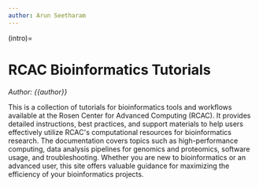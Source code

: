 ```yaml
---
author: Arun Seetharam
---
```


(intro)=

# RCAC Bioinformatics Tutorials
*Author: {{author}}*

This is a collection of tutorials for bioinformatics tools and workflows available at the Rosen Center for Advanced Computing (RCAC). It provides detailed instructions, best practices, and support materials to help users effectively utilize RCAC's computational resources for bioinformatics research. The documentation covers topics such as high-performance computing, data analysis pipelines for genomics and proteomics, software usage, and troubleshooting. Whether you are new to bioinformatics or an advanced user, this site offers valuable guidance for maximizing the efficiency of your bioinformatics projects.

